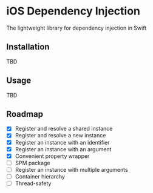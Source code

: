 # iOS Dependency Injection

The lightweight library for dependency injection in Swift

## Installation

TBD

## Usage

TBD

## Roadmap

- [x] Register and resolve a shared instance
- [x] Register and resolve a new instance
- [x] Register an instance with an identifier
- [x] Register an instance with an argument
- [x] Convenient property wrapper
- [ ] SPM package
- [ ] Register an instance with multiple arguments
- [ ] Container hierarchy
- [ ] Thread-safety